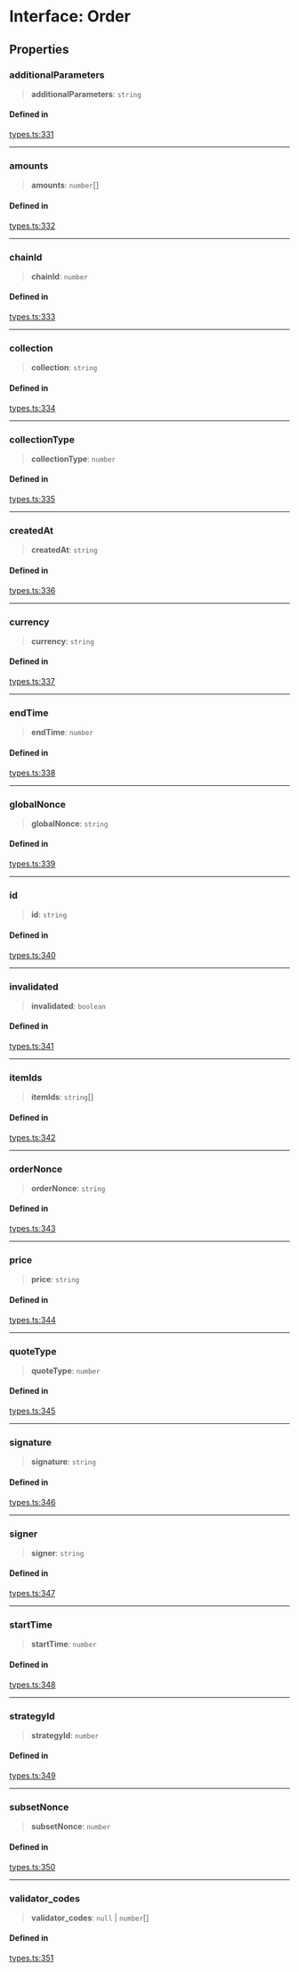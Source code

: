# Interface: Order

## Properties

### additionalParameters

> **additionalParameters**: `string`

#### Defined in

[types.ts:331](https://github.com/hypercerts-org/marketplace-sdk/blob/5b36795934d26bddc05adc354c58feff6a0aa2e7/src/types.ts#L331)

***

### amounts

> **amounts**: `number`[]

#### Defined in

[types.ts:332](https://github.com/hypercerts-org/marketplace-sdk/blob/5b36795934d26bddc05adc354c58feff6a0aa2e7/src/types.ts#L332)

***

### chainId

> **chainId**: `number`

#### Defined in

[types.ts:333](https://github.com/hypercerts-org/marketplace-sdk/blob/5b36795934d26bddc05adc354c58feff6a0aa2e7/src/types.ts#L333)

***

### collection

> **collection**: `string`

#### Defined in

[types.ts:334](https://github.com/hypercerts-org/marketplace-sdk/blob/5b36795934d26bddc05adc354c58feff6a0aa2e7/src/types.ts#L334)

***

### collectionType

> **collectionType**: `number`

#### Defined in

[types.ts:335](https://github.com/hypercerts-org/marketplace-sdk/blob/5b36795934d26bddc05adc354c58feff6a0aa2e7/src/types.ts#L335)

***

### createdAt

> **createdAt**: `string`

#### Defined in

[types.ts:336](https://github.com/hypercerts-org/marketplace-sdk/blob/5b36795934d26bddc05adc354c58feff6a0aa2e7/src/types.ts#L336)

***

### currency

> **currency**: `string`

#### Defined in

[types.ts:337](https://github.com/hypercerts-org/marketplace-sdk/blob/5b36795934d26bddc05adc354c58feff6a0aa2e7/src/types.ts#L337)

***

### endTime

> **endTime**: `number`

#### Defined in

[types.ts:338](https://github.com/hypercerts-org/marketplace-sdk/blob/5b36795934d26bddc05adc354c58feff6a0aa2e7/src/types.ts#L338)

***

### globalNonce

> **globalNonce**: `string`

#### Defined in

[types.ts:339](https://github.com/hypercerts-org/marketplace-sdk/blob/5b36795934d26bddc05adc354c58feff6a0aa2e7/src/types.ts#L339)

***

### id

> **id**: `string`

#### Defined in

[types.ts:340](https://github.com/hypercerts-org/marketplace-sdk/blob/5b36795934d26bddc05adc354c58feff6a0aa2e7/src/types.ts#L340)

***

### invalidated

> **invalidated**: `boolean`

#### Defined in

[types.ts:341](https://github.com/hypercerts-org/marketplace-sdk/blob/5b36795934d26bddc05adc354c58feff6a0aa2e7/src/types.ts#L341)

***

### itemIds

> **itemIds**: `string`[]

#### Defined in

[types.ts:342](https://github.com/hypercerts-org/marketplace-sdk/blob/5b36795934d26bddc05adc354c58feff6a0aa2e7/src/types.ts#L342)

***

### orderNonce

> **orderNonce**: `string`

#### Defined in

[types.ts:343](https://github.com/hypercerts-org/marketplace-sdk/blob/5b36795934d26bddc05adc354c58feff6a0aa2e7/src/types.ts#L343)

***

### price

> **price**: `string`

#### Defined in

[types.ts:344](https://github.com/hypercerts-org/marketplace-sdk/blob/5b36795934d26bddc05adc354c58feff6a0aa2e7/src/types.ts#L344)

***

### quoteType

> **quoteType**: `number`

#### Defined in

[types.ts:345](https://github.com/hypercerts-org/marketplace-sdk/blob/5b36795934d26bddc05adc354c58feff6a0aa2e7/src/types.ts#L345)

***

### signature

> **signature**: `string`

#### Defined in

[types.ts:346](https://github.com/hypercerts-org/marketplace-sdk/blob/5b36795934d26bddc05adc354c58feff6a0aa2e7/src/types.ts#L346)

***

### signer

> **signer**: `string`

#### Defined in

[types.ts:347](https://github.com/hypercerts-org/marketplace-sdk/blob/5b36795934d26bddc05adc354c58feff6a0aa2e7/src/types.ts#L347)

***

### startTime

> **startTime**: `number`

#### Defined in

[types.ts:348](https://github.com/hypercerts-org/marketplace-sdk/blob/5b36795934d26bddc05adc354c58feff6a0aa2e7/src/types.ts#L348)

***

### strategyId

> **strategyId**: `number`

#### Defined in

[types.ts:349](https://github.com/hypercerts-org/marketplace-sdk/blob/5b36795934d26bddc05adc354c58feff6a0aa2e7/src/types.ts#L349)

***

### subsetNonce

> **subsetNonce**: `number`

#### Defined in

[types.ts:350](https://github.com/hypercerts-org/marketplace-sdk/blob/5b36795934d26bddc05adc354c58feff6a0aa2e7/src/types.ts#L350)

***

### validator\_codes

> **validator\_codes**: `null` \| `number`[]

#### Defined in

[types.ts:351](https://github.com/hypercerts-org/marketplace-sdk/blob/5b36795934d26bddc05adc354c58feff6a0aa2e7/src/types.ts#L351)

